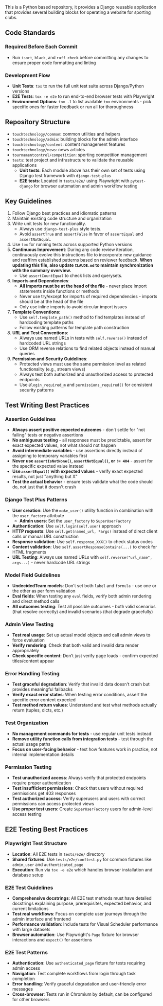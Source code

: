This is a Python based repository, it provides a Django reusable application that provides several building blocks for operating a website for sporting clubs.

## Code Standards

### Required Before Each Commit

- Run `isort`, `black`, and `ruff check` before committing any changes to ensure proper code formatting and linting

### Development Flow

- **Unit Tests**: `tox` to run the full unit test suite across Django/Python versions
- **E2E Tests**: `tox -e e2e` to run end-to-end browser tests with Playwright
- **Environment Options**: `tox -l` to list available `tox` environments - pick specific ones for faster feedback or run all for thoroughness

## Repository Structure

- `touchtechnology/common`: common utilities and helpers
- `touchtechnology/admin`: building blocks for the admin interface
- `touchtechnology/content`: content management features
- `touchtechnology/news`: news articles
- `tournamentcontrol/competition`: sporting competition management
- `tests`: test project and infrastructure to validate the reusable applications
    - **Unit tests**: Each module above has their own set of tests using Django test framework with `django-test-plus`
    - **E2E tests**: Located in `tests/e2e/` using Playwright with `pytest-django` for browser automation and admin workflow testing

## Key Guidelines

1. Follow Django best practices and idiomatic patterns
2. Maintain existing code structure and organization
3. Write unit tests for new functionality.
    - Always use `django-test-plus` style tests.
    - Avoid `assertTrue` and `assertFalse` in favor of `assertEqual` and `assertNotEqual`.
4. Use `tox` for running tests across supported Python versions
5. **Continuous Improvement**: During any code review iteration, continuously evolve this instructions file to incorporate new guidance and reaffirm established patterns based on reviewer feedback. **When updating this file, also update `CLAUDE.md` to maintain synchronization with the summary overview.**
    - Use `assertCountEqual` to check lists and querysets.
6. **Imports and Dependencies**: 
    - **All imports must be at the head of the file** - never place import statements inside functions or methods
    - Never use try/except for imports of required dependencies - imports should be at the head of the file
    - Only use inline imports to avoid circular import issues
7. **Template Conventions**:
    - Use `self.template_path()` method to find templates instead of hardcoding template paths
    - Follow existing patterns for template path construction
8. **URL and Test Conventions**:
    - Always use named URLs in tests with `self.reverse()` instead of hardcoded URL strings
    - Use ORM reverse relations to find related objects instead of manual queries
9. **Permission and Security Guidelines**:
    - Protected views must use the same permission level as related functionality (e.g., stream views)
    - Always test both authorized and unauthorized access to protected endpoints
    - Use `@login_required_m` and `permissions_required()` for consistent security patterns

## Test Writing Best Practices

### Assertion Guidelines
- **Always assert positive expected outcomes** - don't settle for "not failing" tests or negative assertions
- **No ambiguous testing** - all responses must be predictable, assert for exact expected values, not what should not happen
- **Avoid intermediate variables** - use assertions directly instead of assigning to temporary variables first
- **Never use `assertIsNotNone()`, `assertNotEqual()`, or `!= 404`** - assert for the specific expected value instead
- **Use `assertEqual()` with expected values** - verify exact expected results, not just "anything but X"
- **Test the actual behavior** - ensure tests validate what the code should do, not just that it doesn't crash

### Django Test Plus Patterns
- **User creation**: Use the `make_user()` utility function in combination with the `user_factory` attribute
  - **Admin users**: Set the `user_factory` to `SuperUserFactory`
- **Authentication**: Use `self.login(self.user)` approach 
- **HTTP requests**: Use `self.get(named_url, *args)` instead of direct client calls or manual URL construction
- **Response validation**: Use `self.response_XXX()` to check status codes
- **Content validation**: Use `self.assertResponseContains(...)` to check for HTML fragments
- **URL Testing**: Always use named URLs with `self.reverse("url_name", args...)` - never hardcode URL strings

### Model Field Guidelines
- **UndecidedTeam models**: Don't set both `label` and `formula` - use one or the other as per form validation
- **Eval fields**: When testing any `eval` fields, verify both admin rendering and direct method calls
- **All outcomes testing**: Test all possible outcomes - both valid scenarios (that resolve correctly) and invalid scenarios (that degrade gracefully)

### Admin View Testing
- **Test real usage**: Set up actual model objects and call admin views to force evaluation
- **Verify rendering**: Check that both valid and invalid data render appropriately
- **Check specific content**: Don't just verify page loads - confirm expected titles/content appear

### Error Handling Testing
- **Test graceful degradation**: Verify that invalid data doesn't crash but provides meaningful fallbacks
- **Verify exact error states**: When testing error conditions, assert the specific error content expected
- **Test method return values**: Understand and test what methods actually return (tuples, dicts, etc.)

### Test Organization
- **No management commands for tests** - use regular unit tests instead
- **Remove utility function calls from integration tests** - test through the actual usage paths
- **Focus on user-facing behavior** - test how features work in practice, not internal implementation details

### Permission Testing
- **Test unauthorized access**: Always verify that protected endpoints require proper authentication
- **Test insufficient permissions**: Check that users without required permissions get 403 responses
- **Test authorized access**: Verify superusers and users with correct permissions can access protected views
- **Use proper test users**: Create `SuperUserFactory` users for admin-level access testing

## E2E Testing Best Practices

### Playwright Test Structure
- **Location**: All E2E tests in `tests/e2e/` directory
- **Shared fixtures**: Use `tests/e2e/conftest.py` for common fixtures like `admin_user` and `authenticated_page`
- **Execution**: Run via `tox -e e2e` which handles browser installation and database setup

### E2E Test Guidelines  
- **Comprehensive docstrings**: All E2E test methods must have detailed docstrings explaining purpose, prerequisites, expected behavior, and current limitations
- **Test real workflows**: Focus on complete user journeys through the admin interface and frontend
- **Performance validation**: Include tests for Visual Scheduler performance with large datasets
- **Browser automation**: Use Playwright's `Page` fixture for browser interactions and `expect()` for assertions

### E2E Test Patterns
- **Authentication**: Use `authenticated_page` fixture for tests requiring admin access
- **Navigation**: Test complete workflows from login through task completion
- **Error handling**: Verify graceful degradation and user-friendly error messages
- **Cross-browser**: Tests run in Chromium by default, can be configured for other browsers
